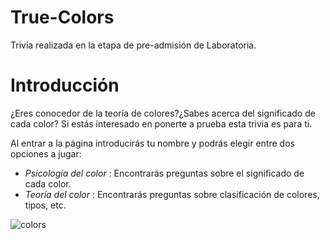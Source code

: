 # True-Colors
Trivia realizada en la etapa de pre-admisión de Laboratoria.
# Introducción
¿Eres conocedor de la teoría de colores?¿Sabes acerca del significado de cada color?
Si estás interesado en ponerte a prueba esta trivia es para ti.

Al entrar a la página introducirás tu nombre y podrás elegir entre dos opciones a jugar:

- *Psicología del color* : Encontrarás preguntas sobre el significado de cada color.
- *Teoría del color* : Encontrarás preguntas sobre clasificación de colores, tipos, etc.

![colors](https://www.reasonwhy.es/sites/default/files/colores_para_vender_mas_-_reasonwhy.es_.jpeg)



